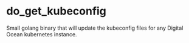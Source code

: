 # do_get_kubeconfig
Small golang binary that will update the kubeconfig files for any Digital Ocean kubernetes instance.
